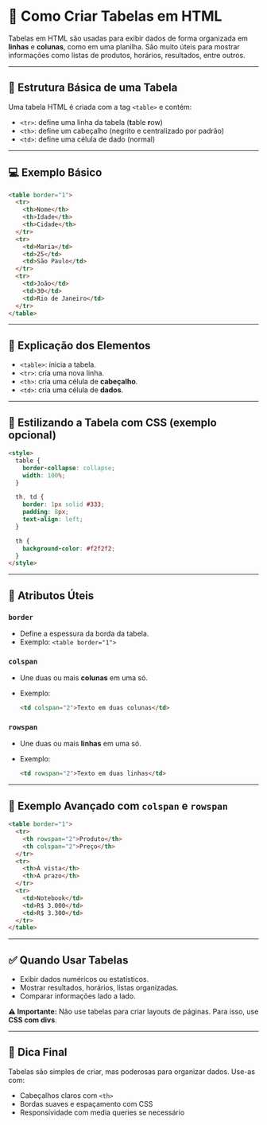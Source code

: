 # 📄 Como Criar Tabelas em HTML

Tabelas em HTML são usadas para exibir dados de forma organizada em **linhas** e **colunas**, como em uma planilha. São muito úteis para mostrar informações como listas de produtos, horários, resultados, entre outros.

---

## 🧱 Estrutura Básica de uma Tabela

Uma tabela HTML é criada com a tag `<table>` e contém:

- `<tr>`: define uma linha da tabela (**t**able **r**ow)
- `<th>`: define um cabeçalho (negrito e centralizado por padrão)
- `<td>`: define uma célula de dado (normal)

---

## 💻 Exemplo Básico

```html
<table border="1">
  <tr>
    <th>Nome</th>
    <th>Idade</th>
    <th>Cidade</th>
  </tr>
  <tr>
    <td>Maria</td>
    <td>25</td>
    <td>São Paulo</td>
  </tr>
  <tr>
    <td>João</td>
    <td>30</td>
    <td>Rio de Janeiro</td>
  </tr>
</table>
````

---

## 🧩 Explicação dos Elementos

* `<table>`: inicia a tabela.
* `<tr>`: cria uma nova linha.
* `<th>`: cria uma célula de **cabeçalho**.
* `<td>`: cria uma célula de **dados**.

---

## 🎨 Estilizando a Tabela com CSS (exemplo opcional)

```html
<style>
  table {
    border-collapse: collapse;
    width: 100%;
  }

  th, td {
    border: 1px solid #333;
    padding: 8px;
    text-align: left;
  }

  th {
    background-color: #f2f2f2;
  }
</style>
```

---

## 🔀 Atributos Úteis

### `border`

* Define a espessura da borda da tabela.
* Exemplo: `<table border="1">`

### `colspan`

* Une duas ou mais **colunas** em uma só.
* Exemplo:

  ```html
  <td colspan="2">Texto em duas colunas</td>
  ```

### `rowspan`

* Une duas ou mais **linhas** em uma só.
* Exemplo:

  ```html
  <td rowspan="2">Texto em duas linhas</td>
  ```

---

## 🧠 Exemplo Avançado com `colspan` e `rowspan`

```html
<table border="1">
  <tr>
    <th rowspan="2">Produto</th>
    <th colspan="2">Preço</th>
  </tr>
  <tr>
    <th>À vista</th>
    <th>A prazo</th>
  </tr>
  <tr>
    <td>Notebook</td>
    <td>R$ 3.000</td>
    <td>R$ 3.300</td>
  </tr>
</table>
```

---

## ✅ Quando Usar Tabelas

* Exibir dados numéricos ou estatísticos.
* Mostrar resultados, horários, listas organizadas.
* Comparar informações lado a lado.

**⚠️ Importante:** Não use tabelas para criar layouts de páginas. Para isso, use **CSS com divs**.

---

## 🧠 Dica Final

Tabelas são simples de criar, mas poderosas para organizar dados. Use-as com:

* Cabeçalhos claros com `<th>`
* Bordas suaves e espaçamento com CSS
* Responsividade com media queries se necessário
